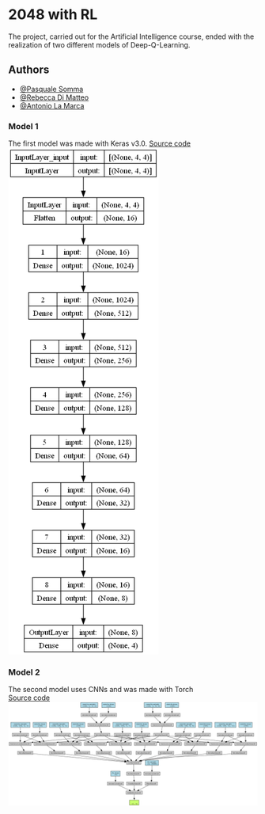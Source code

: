 # 2048 with RL

The project, carried out for the Artificial Intelligence course, ended with the realization of two different models of Deep-Q-Learning.

## Authors

- [@Pasquale Somma](https://github.com/Paky29)
- [@Rebecca Di Matteo](https://github.com/rebeccadimatteo)
- [@Antonio La Marca](https://www.github.com/octokatherine)


### Model 1
The first model was made with Keras v3.0. 
[Source code](model/ModelOne.py)
![Model](data/graphs/model1_plot.png)



### Model 2
The second model uses CNNs and was made with Torch   
[Source code](model/ModelTwo.py)
![Model](data/graphs/model2_plot.png)


